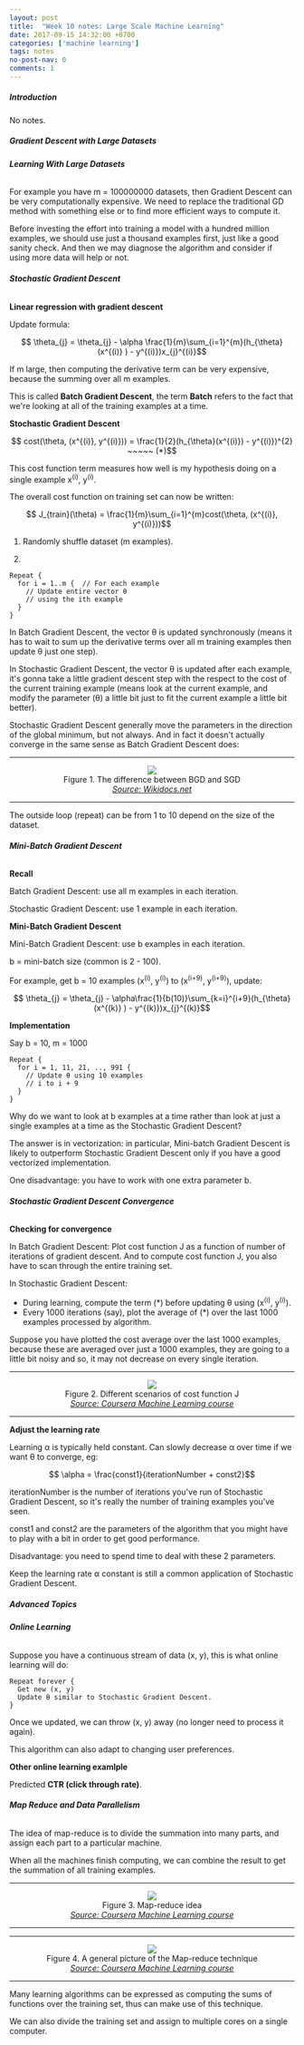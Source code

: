 ```yaml
---
layout: post
title:  "Week 10 notes: Large Scale Machine Learning"
date: 2017-09-15 14:32:00 +0700
categories: ['machine learning']
tags: notes
no-post-nav: 0
comments: 1
---
```


##### **Introduction**
No notes.

##### **Gradient Descent with Large Datasets**

###### **Learning With Large Datasets**

For example you have m = 100000000 datasets, then Gradient Descent can be very computationally expensive. We need to replace the traditional GD method with something else or to find more efficient ways to compute it.

Before investing the effort into training a model with a hundred million examples, we should use just a thousand examples first, just like a good sanity check. And then we may diagnose the algorithm and consider if using more data will help or not.

###### **Stochastic Gradient Descent**

**Linear regression with gradient descent**

Update formula:

$$ \theta_{j} = \theta_{j} - \alpha \frac{1}{m}\sum_{i=1}^{m}(h_{\theta}(x^{(i)} ) - y^{(i)})x_{j}^{(i)}$$

If m large, then computing the derivative term can be very expensive, because the summing over all m examples.

This is called **Batch Gradient Descent**, the term **Batch** refers to the fact that we're looking at all of the training examples at a time.

**Stochastic Gradient Descent**

$$ cost(\theta, (x^{(i)}, y^{(i)})) = \frac{1}{2}(h_{\theta}(x^{(i)}) - y^{(i)})^{2} ~~~~~ (*)$$

This cost function term measures how well is my hypothesis doing on a single example x<sup>(i)</sup>, y<sup>(i)</sup>.

The overall cost function on training set can now be written:

$$ J_{train}(\theta) = \frac{1}{m}\sum_{i=1}^{m}cost(\theta, (x^{(i)}, y^{(i)}))$$

1. Randomly shuffle dataset (m examples).

2.
```
Repeat {
  for i = 1..m {  // For each example
    // Update entire vector θ
    // using the ith example
  }
}
```

In Batch Gradient Descent, the vector θ is updated synchronously (means it has to wait to sum up the derivative terms over all m training examples then update θ just one step).

In Stochastic Gradient Descent, the vector θ is updated after each example, it's gonna take a little gradient descent step with the respect to the cost of the current training example (means look at the current example, and modify the parameter (θ) a little bit just to fit the current example a little bit better).

Stochastic Gradient Descent generally move the parameters in the direction of the global minimum, but not always. And in fact it doesn't actually converge in the same sense as Batch Gradient Descent does:

<hr>
<center><img src="https://i.imgur.com/qXv58Fa.png"/></center>
<center>Figure 1. The difference between BGD and SGD</center>
<center><i><a href="https://wikidocs.net/3413">Source: Wikidocs.net</a></i></center>
<hr>

The outside loop (repeat) can be from 1 to 10 depend on the size of the dataset.

###### **Mini-Batch Gradient Descent**

**Recall**

Batch Gradient Descent: use all m examples in each iteration.

Stochastic Gradient Descent: use 1 example in each iteration.

**Mini-Batch Gradient Descent**

Mini-Batch Gradient Descent: use b examples in each iteration.

b = mini-batch size (common is 2 - 100).

For example, get b = 10 examples (x<sup>(i)</sup>, y<sup>(i)</sup>) to (x<sup>(i+9)</sup>, y<sup>(i+9)</sup>), update:

$$ \theta_{j} = \theta_{j} - \alpha\frac{1}{b(10)}\sum_{k=i}^{i+9}(h_{\theta}(x^{(k)} ) - y^{(k)})x_{j}^{(k)}$$

**Implementation**

Say b = 10, m = 1000

```
Repeat {
  for i = 1, 11, 21, .., 991 {
    // Update θ using 10 examples
    // i to i + 9
  }
}
```

Why do we want to look at b examples at a time rather than look at just a single examples at a time as the Stochastic Gradient Descent?

The answer is in vectorization: in particular, Mini-batch Gradient Descent is likely to outperform Stochastic Gradient Descent only if you have a good vectorized implementation.

One disadvantage: you have to work with one extra parameter b.

###### **Stochastic Gradient Descent Convergence**

**Checking for convergence**

In Batch Gradient Descent: Plot cost function J as a function of number of iterations of gradient descent. And to compute cost function J, you also have to scan through the entire training set.

In Stochastic Gradient Descent:
* During learning, compute the term (*) before updating θ using (x<sup>(i)</sup>, y<sup>(i)</sup>).
* Every 1000 iterations (say), plot the average of (*) over the last 1000 examples processed by algorithm.

Suppose you have plotted the cost average over the last 1000 examples, because these are averaged over just a 1000 examples, they are going to a little bit noisy and so, it may not decrease on every single iteration.

<hr>
<center><img src="https://i.imgur.com/bVWTSWL.png"/></center>
<center>Figure 2. Different scenarios of cost function J</center>
<center><i><a href="https://www.coursera.org/learn/machine-learning">Source: Coursera Machine Learning course</a></i></center>
<hr>

**Adjust the learning rate**

Learning α is typically held constant. Can slowly decrease α over time if we want θ to converge, eg:

$$ \alpha = \frac{const1}{iterationNumber + const2}$$

iterationNumber is the number of iterations you've run of Stochastic Gradient Descent, so it's really the number of training examples you've seen.

const1 and const2 are the parameters of the algorithm that you might have to play with a bit in order to get good performance.

Disadvantage: you need to spend time to deal with these 2 parameters.

Keep the learning rate α constant is still a common application of Stochastic Gradient Descent.

##### **Advanced Topics**

###### **Online Learning**

Suppose you have a continuous stream of data (x, y), this is what online learning will do:

```
Repeat forever {
  Get new (x, y)
  Update θ similar to Stochastic Gradient Descent.
}
```

Once we updated, we can throw (x, y) away (no longer need to process it again).

This algorithm can also adapt to changing user preferences.

**Other online learning examlple**

Predicted **CTR (click through rate)**.

###### **Map Reduce and Data Parallelism**

The idea of map-reduce is to divide the summation into many parts, and assign each part to a particular machine.

When all the machines finish computing, we can combine the result to get the summation of all training examples.

<hr>
<center><img src="https://i.imgur.com/HsvH0nP.png"/></center>
<center>Figure 3. Map-reduce idea</center>
<center><i><a href="https://www.coursera.org/learn/machine-learning">Source: Coursera Machine Learning course</a></i></center>
<hr>

<hr>
<center><img src="https://i.imgur.com/Yar7UrF.png"/></center>
<center>Figure 4. A general picture of the Map-reduce technique</center>
<center><i><a href="https://www.coursera.org/learn/machine-learning">Source: Coursera Machine Learning course</a></i></center>
<hr>

Many learning algorithms can be expressed as computing the sums of functions over the training set, thus can make use of this technique.

We can also divide the training set and assign to multiple cores on a single computer.
